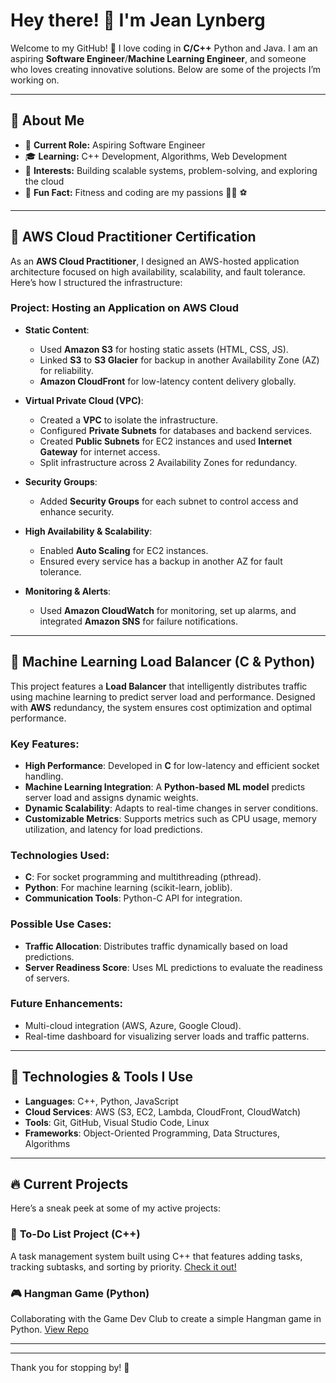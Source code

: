 # Hey there! 👋 I'm Jean Lynberg

Welcome to my GitHub! 🎉 I love coding in **C/C++** Python and Java. I am an aspiring **Software Engineer**/**Machine Learning Engineer**, and someone who loves creating innovative solutions. Below are some of the projects I’m working on.

--------------------------------------------------------------------------------------------------------------------------------------------------------------

## 🚀 About Me

- 💼 **Current Role:** Aspiring Software Engineer
- 🎓 **Learning:** C++ Development, Algorithms, Web Development
- 🌱 **Interests:** Building scalable systems, problem-solving, and exploring the cloud
- 💬 **Fun Fact:** Fitness and coding are my passions 🏋️‍♂️ ⚽

---------------------------------------------------------------------------------------------------------------------------------------------------------------

## 🌟 **AWS Cloud Practitioner Certification**

As an **AWS Cloud Practitioner**, I designed an AWS-hosted application architecture focused on high availability, scalability, and fault tolerance. Here’s how I structured the infrastructure:

### **Project: Hosting an Application on AWS Cloud**

- **Static Content**: 
  - Used **Amazon S3** for hosting static assets (HTML, CSS, JS).
  - Linked **S3** to **S3 Glacier** for backup in another Availability Zone (AZ) for reliability.
  - **Amazon CloudFront** for low-latency content delivery globally.

- **Virtual Private Cloud (VPC)**: 
  - Created a **VPC** to isolate the infrastructure.
  - Configured **Private Subnets** for databases and backend services.
  - Created **Public Subnets** for EC2 instances and used **Internet Gateway** for internet access.
  - Split infrastructure across 2 Availability Zones for redundancy.

- **Security Groups**: 
  - Added **Security Groups** for each subnet to control access and enhance security.

- **High Availability & Scalability**: 
  - Enabled **Auto Scaling** for EC2 instances.
  - Ensured every service has a backup in another AZ for fault tolerance.

- **Monitoring & Alerts**: 
  - Used **Amazon CloudWatch** for monitoring, set up alarms, and integrated **Amazon SNS** for failure notifications.

---------------------------------------------------------------------------------------------------------------------------------------------------------------

## 🔧 **Machine Learning Load Balancer (C & Python)**

This project features a **Load Balancer** that intelligently distributes traffic using machine learning to predict server load and performance. Designed with **AWS** redundancy, the system ensures cost optimization and optimal performance.

### **Key Features**:
- **High Performance**: Developed in **C** for low-latency and efficient socket handling.
- **Machine Learning Integration**: A **Python-based ML model** predicts server load and assigns dynamic weights.
- **Dynamic Scalability**: Adapts to real-time changes in server conditions.
- **Customizable Metrics**: Supports metrics such as CPU usage, memory utilization, and latency for load predictions.

### **Technologies Used**:
- **C**: For socket programming and multithreading (pthread).
- **Python**: For machine learning (scikit-learn, joblib).
- **Communication Tools**: Python-C API for integration.

### **Possible Use Cases**:
- **Traffic Allocation**: Distributes traffic dynamically based on load predictions.
- **Server Readiness Score**: Uses ML predictions to evaluate the readiness of servers.

### **Future Enhancements**:
- Multi-cloud integration (AWS, Azure, Google Cloud).
- Real-time dashboard for visualizing server loads and traffic patterns.

---

## 🔧 Technologies & Tools I Use

- **Languages**: C++, Python, JavaScript
- **Cloud Services**: AWS (S3, EC2, Lambda, CloudFront, CloudWatch)
- **Tools**: Git, GitHub, Visual Studio Code, Linux
- **Frameworks**: Object-Oriented Programming, Data Structures, Algorithms

---

## 🔥 Current Projects

Here’s a sneak peek at some of my active projects:

### 📝 **To-Do List Project (C++)**
A task management system built using C++ that features adding tasks, tracking subtasks, and sorting by priority. [Check it out!](https://github.com/LynbergJean/To_Do_List)

### 🎮 **Hangman Game (Python)**
Collaborating with the Game Dev Club to create a simple Hangman game in Python. [View Repo](https://github.com/LynbergJean/Hangman)

---


---

Thank you for stopping by! 🚀

